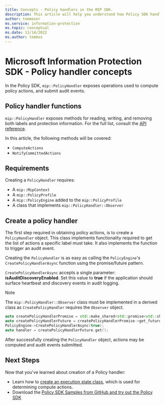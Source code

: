 ```yaml
---
title: Concepts - Policy handlers in the MIP SDK.
description: This article will help you understand how Policy SDK handlers are created and used for calling operations.
author: tommoser
ms.service: information-protection
ms.topic: conceptual
ms.date: 11/14/2022
ms.author: tommos
---
```

# Microsoft Information Protection SDK - Policy handler concepts

In the Policy SDK, `mip::PolicyHandler` exposes operations used to compute policy actions, and submit audit events.

## Policy handler functions

`mip::PolicyHandler` exposes methods for reading, writing, and removing both labels and protection information. For the full list, consult the [API reference](reference/class_mip_PolicyHandler.md).

In this article, the following methods will be covered:

- `ComputeActions`
- `NotifyCommittedActions`

## Requirements

Creating a `PolicyHandler` requires:

- A `mip::MipContext`
- A `mip::PolicyProfile`
- A `mip::PolicyEngine` added to the `mip::PolicyProfile`
- A class that implements `mip::PolicyHandler::Observer`

## Create a policy handler

The first step required in obtaining policy actions, is to create a `PolicyHandler` object. This class implements functionality required to get the list of actions a specific label must take. It also implements the function to trigger an audit event.

Creating the `PolicyHandler` is as easy as calling the `PolicyEngine`'s `CreatePolicyHandlerAsync` function using the promise/future pattern.

`CreatePolicyHandlerAsync` accepts a single parameter: **isAuditDiscoveryEnabled**. Set this value to **true** if the application should surface heartbeat and discovery events in audit logging.

> [!NOTE]
> The `mip::PolicyHandler::Observer` class must be implemented in a derived class as `CreatePolicyHandler` requires the `Observer` object. 

```cpp
auto createPolicyHandlerPromise = std::make_shared<std::promise<std::shared_ptr<mip::PolicyHandler>>>();
auto createPolicyHandlerFuture = createPolicyHandlerPromise->get_future();
PolicyEngine->CreatePolicyHandlerAsync(true);
auto handler = createPolicyHandlerFuture.get();
```

After successfully creating the `PolicyHandler` object, actions may be computed and audit events submitted.

## Next Steps

Now that you've learned about creation of a Policy handler:

- Learn how to [create an execution state class](concept-handler-policy-executionstate-cpp.md), which is used for determining compute actions.
- Download the [Policy SDK Samples from GitHub and try out the Policy SDK](https://azure.microsoft.com/resources/samples/?sort=0&term=mipsdk+policyapi)
